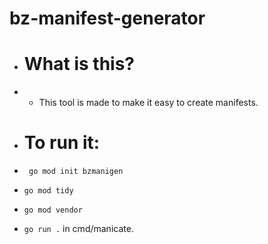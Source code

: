 # bz-manifest-generator

 - # What is this?
 - - This tool is made to make it easy to create manifests. 
 
 - # To run it:

 - ``` go mod init bzmanigen```

 - ```go mod tidy```

 - ```go mod vendor```
 
 - ``` go run . ``` in cmd/manicate.
